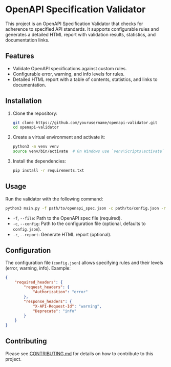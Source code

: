 
# OpenAPI Specification Validator

This project is an OpenAPI Specification Validator that checks for adherence to specified API standards. It supports configurable rules and generates a detailed HTML report with validation results, statistics, and documentation links.

## Features

- Validate OpenAPI specifications against custom rules.
- Configurable error, warning, and info levels for rules.
- Detailed HTML report with a table of contents, statistics, and links to documentation.

## Installation

1. Clone the repository:
   ```sh
   git clone https://github.com/yourusername/openapi-validator.git
   cd openapi-validator
   ```

2. Create a virtual environment and activate it:
   ```sh
   python3 -m venv venv
   source venv/bin/activate  # On Windows use `venv\Scripts\activate`
   ```

3. Install the dependencies:
   ```sh
   pip install -r requirements.txt
   ```

## Usage

Run the validator with the following command:
```sh
python3 main.py -f path/to/openapi_spec.json -c path/to/config.json -r
```

- `-f`, `--file`: Path to the OpenAPI spec file (required).
- `-c`, `--config`: Path to the configuration file (optional, defaults to `config.json`).
- `-r`, `--report`: Generate HTML report (optional).

## Configuration

The configuration file (`config.json`) allows specifying rules and their levels (error, warning, info). Example:
```json
{
    "required_headers": {
        "request_headers": {
            "Authorization": "error"
        },
        "response_headers": {
            "X-API-Request-Id": "warning",
            "Deprecate": "info"
        }
    }
}
```

## Contributing

Please see [CONTRIBUTING.md](CONTRIBUTING.md) for details on how to contribute to this project.
